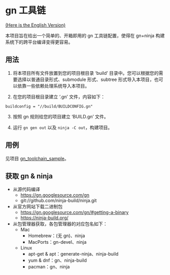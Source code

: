 # gn 工具链

[(Here is the English Version)](README.md)

本项目旨在给出一个简单的、开箱即用的 gn 工具链配置，使得在 gn+ninja 构建系统下的跨平台编译变得更容易。

## 用法

1. 将本项目所有文件放置到您的项目根目录 ‘build’ 目录中。您可以根据您的需要选择以普通目录形式、submodule 形式、subtree 形式导入本项目，也可以依靠一些依赖处理系统导入本项目。

2. 在您的项目根目录建立 ‘.gn’ 文件，内容如下：

```gn
buildconfig = "//build/BUILDCONFIG.gn"
```

3. 按照 gn 规则给您的项目建立 ‘BUILD.gn’ 文件。

4. 运行 `gn gen out` 以及 `ninja -C out`，构建项目。

## 用例

见项目 [gn_toolchain_sample](../../../gn_toolchain_sample)。

## 获取 gn & ninja

* 从源代码编译
  * https://gn.googlesource.com/gn
  * git://github.com/ninja-build/ninja.git
* 从官方网站下载二进制包
  * https://gn.googlesource.com/gn/#getting-a-binary
  * https://ninja-build.org/
* 从包管理器获取，各包管理器的对应包名如下：
  * Mac
    * Homebrew：(无 gn)、ninja
    * MacPorts：gn-devel、ninja
  * Linux
    * apt-get & apt：generate-ninja、ninja-build
    * yum & dnf：gn、ninja-build
    * pacman：gn、ninja
